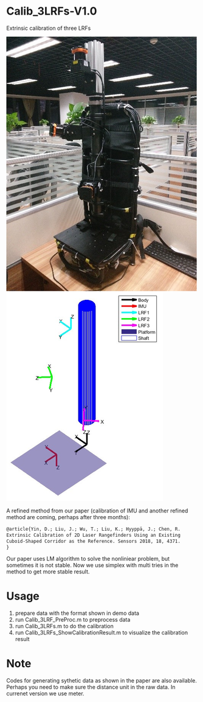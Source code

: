 # Calib_3LRFs-V1.0
Extrinsic calibration of three LRFs

![image](https://github.com/SRainGit/Calib_3LRFs-V1.0/blob/master/images/photo.jpg)
![image](https://github.com/SRainGit/Calib_3LRFs-V1.0/blob/master/images/diagram.jpg)

A refined method from our paper (calibration of IMU and another refined method are coming, perhaps after three months):
```
@article{Yin, D.; Liu, J.; Wu, T.; Liu, K.; Hyyppä, J.; Chen, R. Extrinsic Calibration of 2D Laser Rangefinders Using an Existing Cuboid-Shaped Corridor as the Reference. Sensors 2018, 18, 4371.
}
```

Our paper uses LM algorithm to solve the nonliniear problem, but sometimes it is not stable.
Now we use simplex with multi tries in the method to get more stable result.

# Usage
1. prepare data with the format shown in demo data
2. run Calib_3LRF_PreProc.m to preprocess data
3. run Calib_3LRFs.m to do the calibration
4. run Calib_3LRFs_ShowCalibrationResult.m to visualize the calibration result

# Note
Codes for generating sythetic data as shown in the paper are also available.
Perhaps you need to make sure the distance unit in the raw data. In currenet version we use meter.

